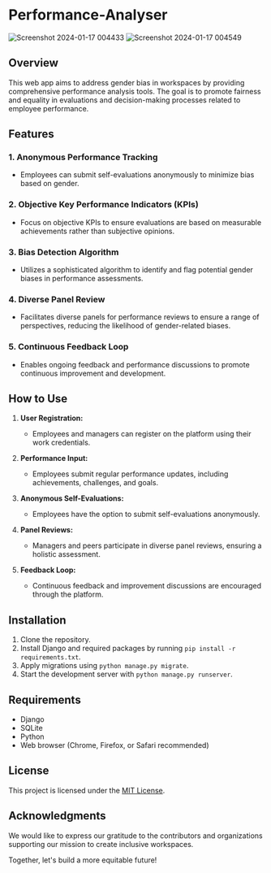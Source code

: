 # Performance-Analyser
![Screenshot 2024-01-17 004433](https://github.com/ssd-1524/Performance-Analyser/assets/59617596/340fabb5-8e85-4b1f-8b92-1b5cbd43e15a)
![Screenshot 2024-01-17 004549](https://github.com/ssd-1524/Performance-Analyser/assets/59617596/e8d06251-3158-4526-9d5d-7791cf35e677)

## Overview

This web app aims to address gender bias in workspaces by providing comprehensive performance analysis tools. The goal is to promote fairness and equality in evaluations and decision-making processes related to employee performance.

## Features

### 1. **Anonymous Performance Tracking**
   - Employees can submit self-evaluations anonymously to minimize bias based on gender.

### 2. **Objective Key Performance Indicators (KPIs)**
   - Focus on objective KPIs to ensure evaluations are based on measurable achievements rather than subjective opinions.

### 3. **Bias Detection Algorithm**
   - Utilizes a sophisticated algorithm to identify and flag potential gender biases in performance assessments.

### 4. **Diverse Panel Review**
   - Facilitates diverse panels for performance reviews to ensure a range of perspectives, reducing the likelihood of gender-related biases.

### 5. **Continuous Feedback Loop**
   - Enables ongoing feedback and performance discussions to promote continuous improvement and development.

## How to Use

1. **User Registration:**
   - Employees and managers can register on the platform using their work credentials.

2. **Performance Input:**
   - Employees submit regular performance updates, including achievements, challenges, and goals.

3. **Anonymous Self-Evaluations:**
   - Employees have the option to submit self-evaluations anonymously.

4. **Panel Reviews:**
   - Managers and peers participate in diverse panel reviews, ensuring a holistic assessment.

5. **Feedback Loop:**
   - Continuous feedback and improvement discussions are encouraged through the platform.

## Installation

1. Clone the repository.
2. Install Django and required packages by running `pip install -r requirements.txt`.
3. Apply migrations using `python manage.py migrate`.
4. Start the development server with `python manage.py runserver`.

## Requirements

- Django
- SQLite
- Python
- Web browser (Chrome, Firefox, or Safari recommended)


## License

This project is licensed under the [MIT License](LICENSE.md).

## Acknowledgments

We would like to express our gratitude to the contributors and organizations supporting our mission to create inclusive workspaces.

Together, let's build a more equitable future!